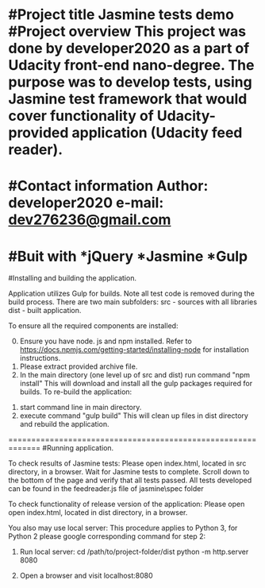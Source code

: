 #Project title
Jasmine tests demo
#Project overview 
This project was done by developer2020 as a part of Udacity front-end nano-degree. 
The purpose was to develop tests, using Jasmine test framework 
that would cover functionality of Udacity-provided application
(Udacity feed reader). 
==============================================================
#Contact information
Author:  developer2020 
e-mail:  dev276236@gmail.com
=============================================================
#Buit with
*jQuery 
*Jasmine 
*Gulp
=============================================================
#Installing and building  the application.

Application utilizes Gulp for builds.  Note all test code is removed during the build process.
There are two main subfolders: 
src - sources with all libraries 
dist - built application.

To ensure all the required components are installed: 

0. Ensure you have node. js and npm installed. 
Refer to https://docs.npmjs.com/getting-started/installing-node for installation instructions. 
1. Please extract provided archive file. 
2. In the main directory (one level up of src and dist) run command 
"npm install"
This will download and install all the gulp packages required for builds. 
To re-build the application: 
1) start command line in main directory.
2) execute command 
"gulp build"
This will clean up files in dist directory and rebuild the application. 

=============================================================
#Running application.
 
To check results of Jasmine tests: 
Please open index.html, located in src directory,  in a browser. Wait for Jasmine tests to complete.
Scroll down to the bottom of the page and verify that all tests passed. 
All tests developed can be found in the feedreader.js file of jasmine\spec folder

To check functionality of release version of the application: 
Please open open index.html, located in dist directory,  in a browser.

You also may use  local server:
This procedure applies to Python 3, for Python 2 please google corresponding command for step 2:  
1. Run local server: 
cd /path/to/project-folder/dist
python -m http.server 8080

2. Open a browser and visit localhost:8080



